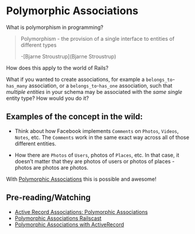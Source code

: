 # Polymorphic Associations

What is polymorphism in programming?

> Polymorphism - the provision of a single interface to entities of different types 
> 
> -[Bjarne Stroustrup](Bjarne Stroustrup)

How does this apply to the world of Rails?

What if you wanted to create associations, for example a `belongs_to`-`has_many` association, or a `belongs_to`-`has_one` association, such that *multiple entities* in your schema may be associated with the *same single* entity type? How would you do it?

## Examples of the concept in the wild:

* Think about how Facebook implements `Comments` on `Photos`, `Videos`, `Notes`, etc. The `Comments` work in the same exact way across all of those different entities. 

* How there are `Photos` of `Users`, photos of `Places`, etc. In that case, it doesn’t matter that they are photos of users or photos of places - photos are photos are photos.

With [Polymorphic Associations](http://guides.rubyonrails.org/association_basics.html#polymorphic-associations) this is possible and awesome!

## Pre-reading/Watching

* [Active Record Associations: Polymorphic Associations](http://guides.rubyonrails.org/association_basics.html#polymorphic-associations)
* [Polymorphic Associations Railscast](https://www.youtube.com/watch?v=07TAJkev9ow)
* [Polymorphic Associations with ActiveRecord](http://www.thoughtsonrails.com/polymorphic-associations-with-active-record/)

